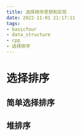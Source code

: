 ```yaml
---
title: 选择排序思想和实现
date: 2022-11-01 21:17:11
tags: 
- basicfour
- data_structure
- cpp
- 选择排序
---
```


# 选择排序



## 简单选择排序



## 堆排序
